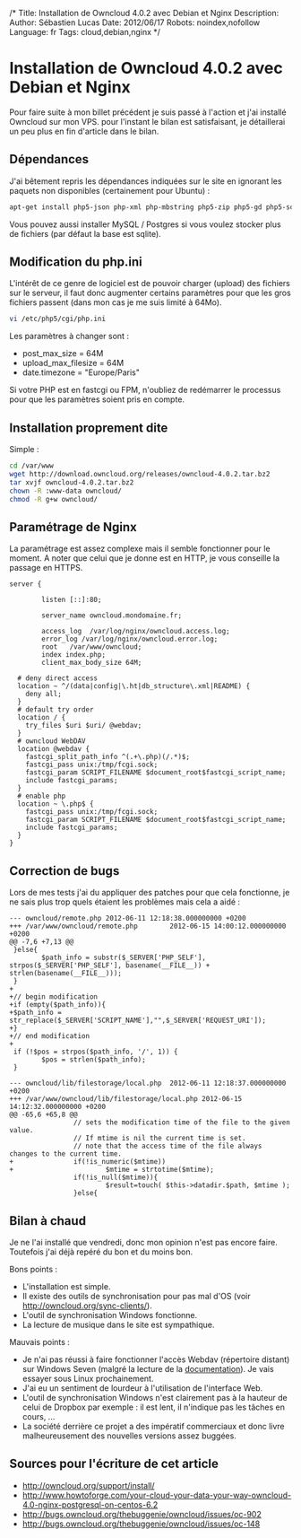 /*
Title: Installation de Owncloud 4.0.2 avec Debian et Nginx
Description: 
Author: Sébastien Lucas
Date: 2012/06/17
Robots: noindex,nofollow
Language: fr
Tags: cloud,debian,nginx
*/
# Installation de Owncloud 4.0.2 avec Debian et Nginx

Pour faire suite à mon billet précédent je suis passé à l'action et j'ai installé Owncloud sur mon VPS. pour l'instant le bilan est satisfaisant, je détaillerai un peu plus en fin d'article dans le bilan.

## Dépendances

J'ai bêtement repris les dépendances indiquées sur le site en ignorant les paquets non disponibles (certainement pour Ubuntu) :

```bash
apt-get install php5-json php-xml php-mbstring php5-zip php5-gd php5-sqlite curl libcurl3 libcurl3-dev php5-curl php-pdo
```

Vous pouvez aussi installer MySQL / Postgres si vous voulez stocker plus de fichiers (par défaut la base est sqlite).

## Modification du php.ini

L'intérêt de ce genre de logiciel est de pouvoir charger (upload) des fichiers sur le serveur, il faut donc augmenter certains paramètres pour que les gros fichiers passent (dans mon cas je me suis limité à 64Mo).

```bash
vi /etc/php5/cgi/php.ini
```
Les paramètres à changer sont :
*	post_max_size = 64M
*	upload_max_filesize = 64M
*	date.timezone = "Europe/Paris"

Si votre PHP est en fastcgi ou FPM, n'oubliez de redémarrer le processus pour que les paramètres soient pris en compte.

## Installation proprement dite

Simple : 

```bash
cd /var/www
wget http://download.owncloud.org/releases/owncloud-4.0.2.tar.bz2
tar xvjf owncloud-4.0.2.tar.bz2
chown -R :www-data owncloud/
chmod -R g+w owncloud/
```

## Paramétrage de Nginx

La paramétrage est assez complexe mais il semble fonctionner pour le moment. A noter que celui que je donne est en HTTP, je vous conseille la passage en HTTPS.

```
server {

        listen [::]:80;

        server_name owncloud.mondomaine.fr;

        access_log  /var/log/nginx/owncloud.access.log;
        error_log /var/log/nginx/owncloud.error.log;
        root   /var/www/owncloud;
        index index.php;
        client_max_body_size 64M;

  # deny direct access
  location ~ ^/(data|config|\.ht|db_structure\.xml|README) {
    deny all;
  }
  # default try order
  location / {
    try_files $uri $uri/ @webdav;
  }
  # owncloud WebDAV
  location @webdav {
    fastcgi_split_path_info ^(.+\.php)(/.*)$;
    fastcgi_pass unix:/tmp/fcgi.sock;
    fastcgi_param SCRIPT_FILENAME $document_root$fastcgi_script_name;
    include fastcgi_params;
  }
  # enable php
  location ~ \.php$ {
    fastcgi_pass unix:/tmp/fcgi.sock;
    fastcgi_param SCRIPT_FILENAME $document_root$fastcgi_script_name;
    include fastcgi_params;
  }
}

```

## Correction de bugs

Lors de mes tests j'ai du appliquer des patches pour que cela fonctionne, je ne sais plus trop quels étaient les problèmes mais cela a aidé :

```
--- owncloud/remote.php 2012-06-11 12:18:38.000000000 +0200
+++ /var/www/owncloud/remote.php        2012-06-15 14:00:12.000000000 +0200
@@ -7,6 +7,13 @@
 }else{
        $path_info = substr($_SERVER['PHP_SELF'], strpos($_SERVER['PHP_SELF'], basename(__FILE__)) + strlen(basename(__FILE__)));
 }
+
+// begin modification
+if (empty($path_info)){
+$path_info = str_replace($_SERVER['SCRIPT_NAME'],"",$_SERVER['REQUEST_URI']);
+}
+// end modification
+
 if (!$pos = strpos($path_info, '/', 1)) {
        $pos = strlen($path_info);
 }
```

```
--- owncloud/lib/filestorage/local.php  2012-06-11 12:18:37.000000000 +0200
+++ /var/www/owncloud/lib/filestorage/local.php 2012-06-15 14:12:32.000000000 +0200
@@ -65,6 +65,8 @@
                // sets the modification time of the file to the given value.
                // If mtime is nil the current time is set.
                // note that the access time of the file always changes to the current time.
+               if(!is_numeric($mtime))
+                       $mtime = strtotime($mtime);
                if(!is_null($mtime)){
                        $result=touch( $this->datadir.$path, $mtime );
                }else{
```

## Bilan à chaud

Je ne l'ai installé que vendredi, donc mon opinion n'est pas encore faire. Toutefois j'ai déjà repéré du bon et du moins bon.

Bons points :
*	L'installation est simple.
*	Il existe des outils de synchronisation pour pas mal d'OS (voir http://owncloud.org/sync-clients/).
*	L'outil de synchronisation Windows fonctionne.
*	La lecture de musique dans le site est sympathique.

Mauvais points :
*	Je n'ai pas réussi à faire fonctionner l'accès Webdav (répertoire distant) sur Windows Seven (malgré la lecture de la [documentation](http://owncloud.org/support/webdav/)). Je vais essayer sous Linux prochainement.
*	J'ai eu un sentiment de lourdeur à l'utilisation de l'interface Web.
*	L'outil de synchronisation Windows n'est clairement pas à la hauteur de celui de Dropbox par exemple : il est lent, il n'indique pas les tâches en cours, ...
*	La société derrière ce projet a des impératif commerciaux et donc livre malheureusement des nouvelles versions assez buggées.

## Sources pour l'écriture de cet article

*	http://owncloud.org/support/install/
*	http://www.howtoforge.com/your-cloud-your-data-your-way-owncloud-4.0-nginx-postgresql-on-centos-6.2
*	http://bugs.owncloud.org/thebuggenie/owncloud/issues/oc-902
*	http://bugs.owncloud.org/thebuggenie/owncloud/issues/oc-148
